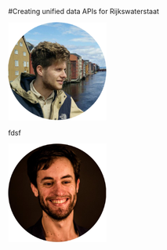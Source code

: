 #Creating unified data APIs for Rijkswaterstaat

<img src="Tom.png" width='200px'>

fdsf

<img src="Jeremie_circle.png" width='200px'>
